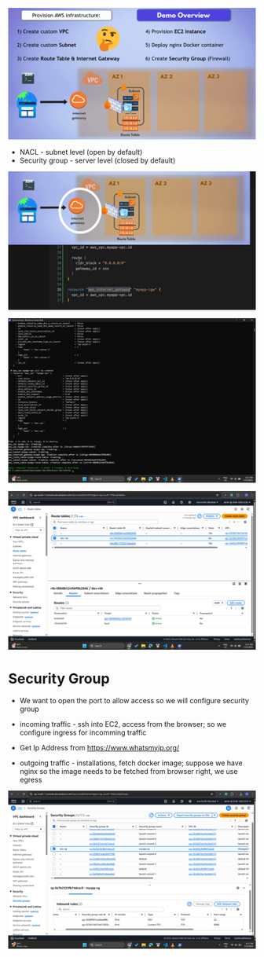 ![Demo-Overview-EC2-Terraform](/assets/Demo-Overview-EC2-Terraform.png)

- NACL - subnet level (open by default)
- Security group - server level (closed by default)

![igw-ec2-terraform](/assets/igw-ec2-terraform.png)

![plan-apply-igw](/assets/plan-apply-igw.png)

![route-tables-created](/assets/route-tables-created.png)

# Security Group
- We want to open the port to allow access so we will configure security group
- incoming traffic - ssh into EC2, access from the browser; so we configure ingress for incomming traffic   

- Get Ip Address from https://www.whatsmyip.org/

- outgoing traffic - installations, fetch docker image; suppose we have nginx so the image needs to be fetched from browser right, we use egress

![sg-created-ec2](/assets/sg-created-ec2.png)